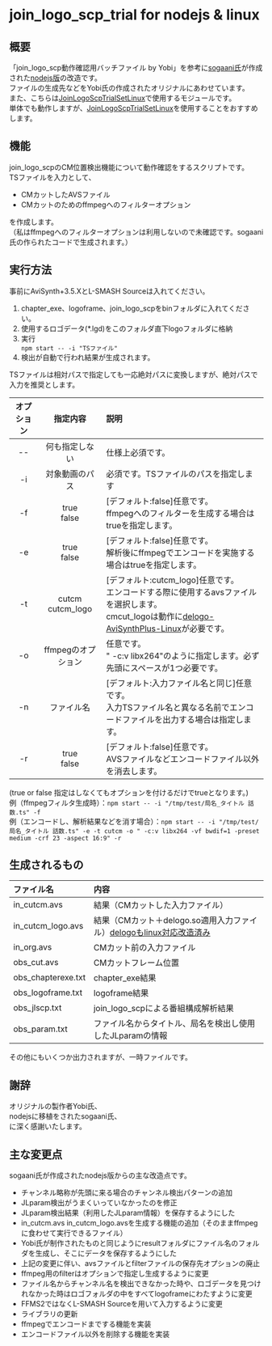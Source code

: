# join_logo_scp_trial for nodejs & linux
## 概要
「join_logo_scp動作確認用バッチファイル  by Yobi」を参考に[sogaani氏][1]が作成された[nodejs版][2]の改造です。  
ファイルの生成先などをYobi氏の作成されたオリジナルにあわせています。  
また、こちらは[JoinLogoScpTrialSetLinux][3]で使用するモジュールです。  
単体でも動作しますが、[JoinLogoScpTrialSetLinux][3]を使用することをおすすめします。

[1]:https://github.com/sogaani
[2]:https://github.com/sogaani/JoinLogoScp/tree/master/join_logo_scp_trial
[3]:https://github.com/tobitti0/JoinLogoScpTrialSetLinux

## 機能
join_logo_scpのCM位置検出機能について動作確認をするスクリプトです。  
TSファイルを入力として、

* CMカットしたAVSファイル  
* CMカットのためのffmpegへのフィルターオプション

を作成します。  
（私はffmpegへのフィルターオプションは利用しないので未確認です。sogaani氏の作られたコードで生成されます。）

## 実行方法
事前にAviSynth+3.5.XとL-SMASH Sourceは入れてください。
1. chapter_exe、logoframe、join_logo_scpをbinフォルダに入れてください。
1. 使用するロゴデータ(\*.lgd)をこのフォルダ直下logoフォルダに格納  
1. 実行  
  `npm start -- -i "TSファイル"`
1. 検出が自動で行われ結果が生成されます。  

TSファイルは相対パスで指定しても一応絶対パスに変換しますが、絶対パスで入力を推奨とします。

| オプション| 指定内容 |説明 |
|:---:|:---:|:---|
|--|何も指定しない|仕様上必須です。|
|-i|対象動画のパス|必須です。TSファイルのパスを指定します|
|-f|true<br>false|\[デフォルト:false\]任意です。<br>ffmpegへのフィルターを生成する場合はtrueを指定します。|
|-e|true<br>false|\[デフォルト:false\]任意です。<br>解析後にffmpegでエンコードを実施する場合はtrueを指定します。|
|-t|cutcm<br>cutcm_logo|\[デフォルト:cutcm_logo\]任意です。<br>エンコードする際に使用するavsファイルを選択します。<br>cmcut_logoは動作に[delogo-AviSynthPlus-Linux][4]が必要です。|
|-o|ffmpegのオプション|任意です。<br>" -c:v libx264"のように指定します。必ず先頭にスペースが1つ必要です。|
|-n|ファイル名|\[デフォルト:入力ファイル名と同じ\]任意です。<br>入力TSファイル名と異なる名前でエンコードファイルを出力する場合は指定します。|
|-r|true<br>false|\[デフォルト:false\]任意です。<br>AVSファイルなどエンコードファイル以外を消去します。|

[4]:https://github.com/tobitti0/delogo-AviSynthPlus-Linux

(true or false 指定はしなくてもオプションを付けるだけでtrueとなります。)  
例（ffmpegフィルタ生成時）：`npm start -- -i "/tmp/test/局名_タイトル 話数.ts" -f`  
例（エンコードし、解析結果などを消す場合）：`npm start -- -i "/tmp/test/局名_タイトル 話数.ts" -e -t cutcm -o " -c:v libx264 -vf bwdif=1 -preset medium -crf 23 -aspect 16:9" -r`  

## 生成されるもの
| ファイル名| 内容 |
|:---|:---|
|in_cutcm.avs|結果（CMカットした入力ファイル）|
|in_cutcm_logo.avs|結果（CMカット＋delogo.so適用入力ファイル）[delogoもlinux対応改造済み][5]|
|in_org.avs|CMカット前の入力ファイル|
|obs_cut.avs|CMカットフレーム位置|
|obs_chapterexe.txt|chapter_exe結果|
|obs_logoframe.txt|logoframe結果|
|obs_jlscp.txt|join_logo_scpによる番組構成解析結果|
|obs_param.txt|ファイル名からタイトル、局名を検出し使用したJLparamの情報|

その他にもいくつか出力されますが、一時ファイルです。

[5]:https://github.com/tobitti0/delogo-AviSynthPlus-Linux

## 謝辞
オリジナルの製作者Yobi氏、  
nodejsに移植をされたsogaani氏、  
に深く感謝いたします。

## 主な変更点
sogaani氏が作成されたnodejs版からの主な改造点です。
* チャンネル略称が先頭に来る場合のチャンネル検出パターンの追加
* JLparam検出がうまくいっていなかったのを修正
* JLparam検出結果（利用したJLparam情報）を保存するようにした
* in_cutcm.avs in_cutcm_logo.avsを生成する機能の追加（そのままffmpegに食わせて実行できるファイル）
* Yobi氏が制作されたものと同じようにresultフォルダにファイル名のフォルダを生成し、そこにデータを保存するようにした
* 上記の変更に伴い、avsファイルとfilterファイルの保存先オプションの廃止
* ffmpeg用のfilterはオプションで指定し生成するように変更
* ファイル名からチャンネル名を検出できなかった時や、ロゴデータを見つけれなかった時はロゴフォルダの中をすべてlogoframeにわたすように変更
* FFMS2ではなくL-SMASH Sourceを用いて入力するように変更
* ライブラリの更新
* ffmpegでエンコードまでする機能を実装
* エンコードファイル以外を削除する機能を実装
